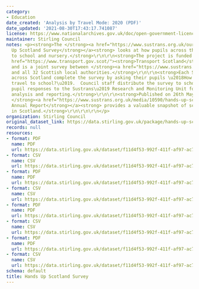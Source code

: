 ```yaml
---
category:
- Education
date_created: 'Analysis by Travel Mode: 2020 (PDF)'
date_updated: '2021-08-30T17:43:17.741087'
license: https://www.nationalarchives.gov.uk/doc/open-government-licence/version/3/
maintainer: Stirling Council
notes: <p><strong>The </strong><a href="https://www.sustrans.org.uk/our-blog/projects/uk-wide/scotland/hands-up-scotland-survey/"><strong>Hands
  Up Scotland Survey</strong></a><strong> looks at how pupils across the country travel
  to school and nursery.</strong>\r\n\r\n<strong>The project is funded by </strong><a
  href="https://www.transport.gov.scot/"><strong>Transport Scotland</strong></a><strong>
  and is a joint survey between </strong><a href="https://www.sustrans.org.uk/about-us/our-work-in-scotland/"><strong>Sustrans</strong></a><strong>
  and all 32 Scottish local authorities.</strong>\r\n\r\n<strong>Each September, schools
  across Scotland complete the survey by asking their pupils \u2018How do you normally
  travel to school?\u2019.  Council staff distribute the survey to schools and return
  pupil responses to the Sustrans\u2019 Research and Monitoring Unit for overall collation,
  analysis and reporting.</strong>\r\n\r\n<strong>Published on 26th May, 2022, the
  </strong><a href="https://www.sustrans.org.uk/media/10590/hands-up-scotland-2021_national-results.xlsx"><strong>2021
  Annual Report</strong></a><strong> provides a valuable snapshot of school travel
  in Scotland.</strong>\r\n\r\n\r\n</p>
organization: Stirling Council
original_dataset_link: https://data.stirling.gov.uk/package/hands-up-scotland-survey
records: null
resources:
- format: PDF
  name: PDF
  url: https://data.stirling.gov.uk/dataset/f11d4f53-992f-411f-af97-ac777b9b475e/resource/afd01555-f023-427a-a2b8-4d28e4d0cf51/download/20210903-huss-2020-analysis-by-travel-mode.pdf
- format: CSV
  name: CSV
  url: https://data.stirling.gov.uk/dataset/f11d4f53-992f-411f-af97-ac777b9b475e/resource/4788788b-e360-4cc7-afd5-160d34e41044/download/20210903-huss-2020-analysis-by-travel-mode.csv
- format: PDF
  name: PDF
  url: https://data.stirling.gov.uk/dataset/f11d4f53-992f-411f-af97-ac777b9b475e/resource/88ab2a21-ad70-4f6f-84a6-e007e7778a5e/download/20210903-huss-2020-responses-by-school-type.pdf
- format: CSV
  name: CSV
  url: https://data.stirling.gov.uk/dataset/f11d4f53-992f-411f-af97-ac777b9b475e/resource/1a8f6e84-0647-4055-bf7e-68fdda16b16b/download/20210903-huss-2020-responses-by-school-type.csv
- format: PDF
  name: PDF
  url: https://data.stirling.gov.uk/dataset/f11d4f53-992f-411f-af97-ac777b9b475e/resource/bbee16e6-acdb-4c97-83e4-f9e5c20e3dc4/download/20210606-stirking-huss-analysis-by-travel-mode-2021.pdf
- format: CSV
  name: CSV
  url: https://data.stirling.gov.uk/dataset/f11d4f53-992f-411f-af97-ac777b9b475e/resource/f81a0575-b772-44e3-896e-758afd64fed4/download/20210606-stirking-huss-analysis-by-travel-mode-2021.csv
- format: PDF
  name: PDF
  url: https://data.stirling.gov.uk/dataset/f11d4f53-992f-411f-af97-ac777b9b475e/resource/0eacf31a-db8b-4593-8593-09fd0eab4c38/download/20220606-stirling-huss-responses-by-school-type-2021.pdf
- format: CSV
  name: CSV
  url: https://data.stirling.gov.uk/dataset/f11d4f53-992f-411f-af97-ac777b9b475e/resource/d3dae78a-d0d3-47ba-a114-3b779d3df478/download/20220606-stirling-huss-responses-by-school-type-2021.csv
schema: default
title: Hands Up Scotland Survey
---
```

